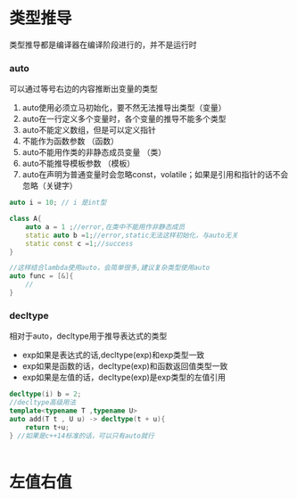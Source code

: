# 类型推导
类型推导都是编译器在编译阶段进行的，并不是运行时
### auto
可以通过等号右边的内容推断出变量的类型

1. auto使用必须立马初始化，要不然无法推导出类型（变量）
2. auto在一行定义多个变量时，各个变量的推导不能多个类型
3. auto不能定义数组，但是可以定义指针 
4. 不能作为函数参数 （函数）
5. auto不能用作类的非静态成员变量 （类）
6. auto不能推导模板参数 （模板）
7. auto在声明为普通变量时会忽略const，volatile；如果是引用和指针的话不会忽略（关键字）
```c++
auto i = 10; // i 是int型

class A{
    auto a = 1 ;//error,在类中不能用作非静态成员
    static auto b =1;//error,static无法这样初始化，与auto无关
    static const c =1;//success
}

//这样结合lambda使用auto，会简单很多,建议复杂类型使用auto
auto func = [&]{
    //
}


```
### decltype
相对于auto，decltype用于推导表达式的类型
* exp如果是表达式的话,decltype(exp)和exp类型一致 
* exp如果是函数的话，decltype(exp)和函数返回值类型一致
* exp如果是左值的话，decltype(exp)是exp类型的左值引用
```c++
decltype(i) b = 2;
//decltype高级用法
template<typename T ,typename U>
auto add(T t , U u) -> decltype(t + u){
    return t+u;
} //如果是c++14标准的话，可以只有auto就行



```
# 左值右值

